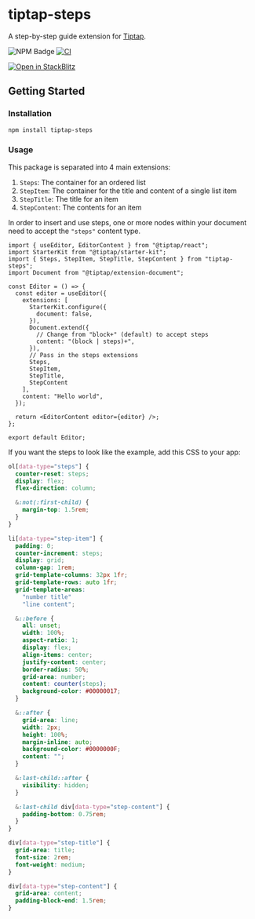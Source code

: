 # tiptap-steps

A step-by-step guide extension for [Tiptap](https://tiptap.dev/).

![NPM Badge](https://img.shields.io/npm/v/tiptap-steps) [![CI](https://github.com/namesakefyi/tiptap-steps/actions/workflows/test.yml/badge.svg)](https://github.com/namesakefyi/tiptap-steps/actions/workflows/test.yml)

[![Open in StackBlitz](https://developer.stackblitz.com/img/open_in_stackblitz.svg)](https://stackblitz.com/github/namesakefyi/tiptap-steps/tree/main/examples/react?file=src%2FApp.tsx&title=Tiptap%20Steps%20Demo)

## Getting Started

### Installation

```zsh
npm install tiptap-steps
```

### Usage

This package is separated into 4 main extensions:

1. `Steps`: The container for an ordered list
2. `StepItem`: The container for the title and content of a single list item
3. `StepTitle`: The title for an item
4. `StepContent`: The contents for an item

In order to insert and use steps, one or more nodes within your document need to accept the `"steps"` content type.

```tsx
import { useEditor, EditorContent } from "@tiptap/react";
import StarterKit from "@tiptap/starter-kit";
import { Steps, StepItem, StepTitle, StepContent } from "tiptap-steps";
import Document from "@tiptap/extension-document";

const Editor = () => {
  const editor = useEditor({
    extensions: [
      StarterKit.configure({
        document: false,
      }),
      Document.extend({
        // Change from "block+" (default) to accept steps
        content: "(block | steps)+", 
      }),
      // Pass in the steps extensions
      Steps,
      StepItem,
      StepTitle,
      StepContent
    ],
    content: "Hello world",
  });

  return <EditorContent editor={editor} />;
};

export default Editor;
```

If you want the steps to look like the example, add this CSS to your app:

```css
ol[data-type="steps"] {
  counter-reset: steps;
  display: flex;
  flex-direction: column;

  &:not(:first-child) {
    margin-top: 1.5rem;
  }
}

li[data-type="step-item"] {
  padding: 0;
  counter-increment: steps;
  display: grid;
  column-gap: 1rem;
  grid-template-columns: 32px 1fr;
  grid-template-rows: auto 1fr;
  grid-template-areas:
    "number title"
    "line content";

  &::before {
    all: unset;
    width: 100%;
    aspect-ratio: 1;
    display: flex;
    align-items: center;
    justify-content: center;
    border-radius: 50%;
    grid-area: number;
    content: counter(steps);
    background-color: #00000017;
  }

  &::after {
    grid-area: line;
    width: 2px;
    height: 100%;
    margin-inline: auto;
    background-color: #0000000F;
    content: "";
  }

  &:last-child::after {
    visibility: hidden;
  }

  &:last-child div[data-type="step-content"] {
    padding-bottom: 0.75rem;
  }
}

div[data-type="step-title"] {
  grid-area: title;
  font-size: 2rem;
  font-weight: medium;
}

div[data-type="step-content"] {
  grid-area: content;
  padding-block-end: 1.5rem;
}
```